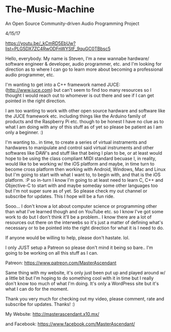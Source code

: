 # The-Music-Machine
An Open Source Community-driven Audio Programming Project

4/15/17

https://youtu.be/_kCmRD5EbUw?list=PLG5DX7ZC4RwODFnWYStF_9quGC0TBbsc5

Hello, everybody. My name is Steven, I'm a new wannabe hardware/ software engineer & developer, audio programmer, etc. and I'm looking for direction as to where I can go to learn more about becoming a professional audio programmer, etc.

I'm wanting to get into a C++ framework named JUCE: (http://www.juce.com) but can't seem to find too many resources so I thought I would reach out to whomever is out there and see if I can get pointed in the right direction.

I am too wanting to work with other open source hardware and software like the JUCE framework etc. including things like the Arduino family of products and the Raspberry Pi etc. though to be honest I have no clue as to what I am doing with any of this stuff as of yet so please be patient as I am only a beginner. :)

I'm wanting to.. in time, to create a series of virtual instraments and hardwares to manipulate and control said virtual instruments and other softwares like DAW's and stuff like that being I plan to be, or at least would hope to be using the class compliant MIDI standard becuase I, in reality, would like to be working w/ the iOS platform and maybe, in time turn to become cross platform then working with Android, Windows, Mac and Linux but I'm going to start with what I want to, to begin with, and that is the iOS platform. :P so in-turn I know I'm going to at least need to learn C, C++ and Objective-C to start with and maybe someday some other languages too but I'm not super sure as of yet. So please check my out channel or subscribe for updates. This I hope will be a fun ride.

Sooo... I don't know a lot about computer science or programming other than what I've learned though and on YouTube etc. so I know I've got some work to do but I don't think it'll  be a problem.. I know there are a lot of resources out there on the interwebs so it's just a matter of defining what's necessary or to be pointed into the right direction for what it is I need to do.

If anyone would be willing to help, please don't hastate. lol.

I only JUST setup a Patreon so please don't mind it being so bare.. I'm going to be working on all this stuff as I can.

Patreon: https://www.patreon.com/MasterAscendant

Same thing with my website, it's only just been put up and played around w/ a little bit but I'm hoping to do something cool with it in time but I really don't know too much of what I'm doing. It's only a WordPress site but it's what I can do for the moment.

Thank you very much for checking out my video, please comment, rate and subscribe for updates. Thanks! :)

My Website: http://masterascendant.x10.mx/

and Facebook: https://www.facebook.com/MasterAscendant/
